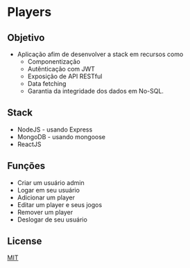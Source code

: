 
# Players

## Objetivo

* Aplicação afim de desenvolver a stack em recursos como 
	* Componentização
	* Autênticação com JWT
	* Exposição de API RESTful
	* Data fetching 
	* Garantia da integridade dos dados em No-SQL.

## Stack

* NodeJS - usando Express
* MongoDB - usando mongoose
* ReactJS

## Funções
* Criar um usuário admin
* Logar em seu usuário
* Adicionar um player
* Editar um player e seus jogos
* Remover um player
* Deslogar de seu usuário

## License

[MIT](https://choosealicense.com/licenses/mit/)
